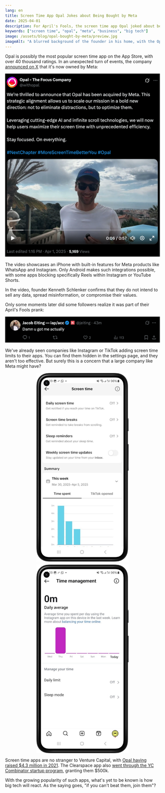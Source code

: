 ```yaml
---
lang: en
title: Screen Time App Opal Jokes about Being Bought by Meta
date: 2025-04-01
description: For April's Fools, the screen time app Opal joked about being bought by Meta. Is this something that could actually happen?
keywords: ["screen time", "opal", "meta", "business", "big tech"]
image: /assets/blog/opal-bought-by-meta/preview.jpg
imageAlt: "A blurred background of the founder in his home, with the Opal and Meta icons joined by a heart on the foreground, and the text: April's Fools edition"
---
```


Opal is possibly the most popular screen time app on the App Store, with over 40 thousand ratings. In an unexpected turn of events, the company [announced on X](https://x.com/withopal/status/1907029291239383401) that it's now owned by Meta:

[![A tweet from @withopal with the text: We’re thrilled to announce that Opal has been acquired by Meta. This strategic alignment allows us to scale our mission in a bold new direction: not to eliminate distractions, but to optimize them. Leveraging cutting-edge AI and infinite scroll technologies, we will now help users maximize their screen time with unprecedented efficiency. Stay focused. On everything. #NextChapter #MoreScreenTimeBetterYou #Opal](tweet.png)](https://x.com/withopal/status/1907029291239383401)

The video showcases an iPhone with built-in features for Meta products like WhatsApp and Instagram. Only Android makes such integrations possible, with some apps blocking specifically Reels within Instagram or YouTube Shorts.

In the video, founder Kenneth Schlenker confirms that they do not intend to sell any data, spread misinformation, or compromise their values.

Only some moments later did some followers realize it was part of their April's Fools prank:

![A tweet from @jeiting with the text: Damn u got me actually](tweet_reaction.png)

We've already seen companies like Instagram or TikTok adding screen time limits to their apps. You can find them hidden in the settings page, and they aren't too effective. But surely this is a concern that a large company like Meta might have?

<style>
.screenshots {
  display: flex;
  gap: 10px;
  width: 100%;
  justify-content: center;
  align-items: center;
  flex-wrap: wrap;
}
.screenshot {
  display: block;
  max-width: 300px;
  min-width: 200px;
  width: 100%;
  height: auto;
  object-fit: contain;
}
</style>

<p>
  <div class="screenshots">
    <img class="screenshot" eleventy:widths="300" src="tiktok_screen_time_screenshot.jpg" alt="The TikTok settings tab for Screen Time">
    <img class="screenshot" eleventy:widths="300" src="instagram_time_management_screenshot.jpg" alt="The Instagram settings tab for Time Management">
  </div>
</p>

Screen time apps are no stranger to Venture Capital, with [Opal having raised $4.3 million in 2021](https://techcrunch.com/2021/01/26/opal-raises-4-3-million-for-its-digital-wellbeing-assistant-for-iphone/). The Clearspace app also [went through the YC Combinator startup program](https://www.ycombinator.com/companies/clearspace), granting them $500k. <!--Apps without external funding like ScreenZen or SpeedBump might end up as the safest choice.-->

With the growing popularity of such apps, what's yet to be known is how big tech will react. As the saying goes, "if you can't beat them, join them"?
